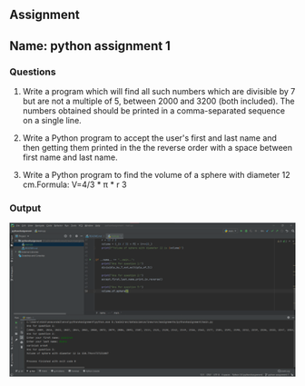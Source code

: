 ## Assignment 
## Name: python assignment 1

### Questions
1. Write a program which will find all such numbers which are divisible by 7 but are not a multiple of 5, between 2000 and 3200 (both included). The numbers obtained should be printed  in a comma-separated sequence on a single line. 

2. Write a Python program to accept the user's first and last name and then getting them printed in the the reverse order with a space between first name and last name. 

3. Write a Python program to find the volume of a sphere with diameter 12 cm.Formula: V=4/3 * π * r 3 

### Output
![output_img](./static/assignment_1_output.png)